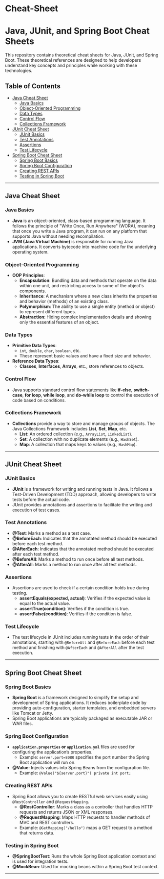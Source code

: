 # Cheat-Sheet
# Java, JUnit, and Spring Boot Cheat Sheets

This repository contains theoretical cheat sheets for Java, JUnit, and Spring Boot. These theoretical references are designed to help developers understand key concepts and principles while working with these technologies.

## Table of Contents
- [Java Cheat Sheet](#java-cheat-sheet)
  - [Java Basics](#java-basics)
  - [Object-Oriented Programming](#object-oriented-programming)
  - [Data Types](#data-types)
  - [Control Flow](#control-flow)
  - [Collections Framework](#collections-framework)
- [JUnit Cheat Sheet](#junit-cheat-sheet)
  - [JUnit Basics](#junit-basics)
  - [Test Annotations](#test-annotations)
  - [Assertions](#assertions)
  - [Test Lifecycle](#test-lifecycle)
- [Spring Boot Cheat Sheet](#spring-boot-cheat-sheet)
  - [Spring Boot Basics](#spring-boot-basics)
  - [Spring Boot Configuration](#spring-boot-configuration)
  - [Creating REST APIs](#creating-rest-apis)
  - [Testing in Spring Boot](#testing-in-spring-boot)

---

## Java Cheat Sheet

### Java Basics
- **Java** is an object-oriented, class-based programming language. It follows the principle of "Write Once, Run Anywhere" (WORA), meaning that once you write a Java program, it can run on any platform that supports Java without needing recompilation.
- **JVM (Java Virtual Machine)** is responsible for running Java applications. It converts bytecode into machine code for the underlying operating system.

### Object-Oriented Programming
- **OOP Principles**:
  - **Encapsulation**: Bundling data and methods that operate on the data within one unit, and restricting access to some of the object's components.
  - **Inheritance**: A mechanism where a new class inherits the properties and behavior (methods) of an existing class.
  - **Polymorphism**: The ability to use a single entity (method or object) to represent different types.
  - **Abstraction**: Hiding complex implementation details and showing only the essential features of an object.

### Data Types
- **Primitive Data Types**:
  - `int`, `double`, `char`, `boolean`, etc.
  - These represent basic values and have a fixed size and behavior.
- **Reference Data Types**:
  - **Classes**, **Interfaces**, **Arrays**, etc., store references to objects.

### Control Flow
- Java supports standard control flow statements like **if-else**, **switch-case**, **for loop**, **while loop**, and **do-while loop** to control the execution of code based on conditions.

### Collections Framework
- **Collections** provide a way to store and manage groups of objects. The Java Collections Framework includes **List**, **Set**, **Map**, etc.
  - **List**: An ordered collection (e.g., `ArrayList`, `LinkedList`).
  - **Set**: A collection with no duplicate elements (e.g., `HashSet`).
  - **Map**: A collection that maps keys to values (e.g., `HashMap`).

---

## JUnit Cheat Sheet

### JUnit Basics
- **JUnit** is a framework for writing and running tests in Java. It follows a Test-Driven Development (TDD) approach, allowing developers to write tests before the actual code.
- JUnit provides annotations and assertions to facilitate the writing and execution of test cases.

### Test Annotations
- **@Test**: Marks a method as a test case.
- **@BeforeEach**: Indicates that the annotated method should be executed before each test method.
- **@AfterEach**: Indicates that the annotated method should be executed after each test method.
- **@BeforeAll**: Marks a method to run once before all test methods.
- **@AfterAll**: Marks a method to run once after all test methods.
  
### Assertions
- Assertions are used to check if a certain condition holds true during testing.
  - **assertEquals(expected, actual)**: Verifies if the expected value is equal to the actual value.
  - **assertTrue(condition)**: Verifies if the condition is true.
  - **assertFalse(condition)**: Verifies if the condition is false.

### Test Lifecycle
- The test lifecycle in JUnit includes running tests in the order of their annotations, starting with `@BeforeAll` and `@BeforeEach` before each test method and finishing with `@AfterEach` and `@AfterAll` after the test execution.

---

## Spring Boot Cheat Sheet

### Spring Boot Basics
- **Spring Boot** is a framework designed to simplify the setup and development of Spring applications. It reduces boilerplate code by providing auto-configuration, starter templates, and embedded servers like Tomcat or Jetty.
- Spring Boot applications are typically packaged as executable JAR or WAR files.

### Spring Boot Configuration
- **`application.properties` or `application.yml`** files are used for configuring the application’s properties.
  - Example: `server.port=8080` specifies the port number the Spring Boot application will run on.
- **@Value**: Injects values into Spring Beans from the configuration file.
  - Example: `@Value("${server.port}") private int port;`

### Creating REST APIs
- Spring Boot allows you to create RESTful web services easily using `@RestController` and `@RequestMapping`.
  - **@RestController**: Marks a class as a controller that handles HTTP requests and returns JSON or XML responses.
  - **@RequestMapping**: Maps HTTP requests to handler methods of MVC and REST controllers.
  - Example: `@GetMapping("/hello")` maps a GET request to a method that returns data.

### Testing in Spring Boot
- **@SpringBootTest**: Runs the whole Spring Boot application context and is used for integration tests.
- **@MockBean**: Used for mocking beans within a Spring Boot test context.

---




